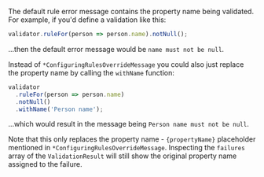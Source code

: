 

The default rule error message contains the property name being validated. For example, if you'd define a validation like this:

```typescript
validator.ruleFor(person => person.name).notNull();
```

...then the default error message would be `name must not be null`.

Instead of `*ConfiguringRulesOverrideMessage` you could also just replace the property name by calling the `withName` function:

```typescript
validator
  .ruleFor(person => person.name)
  .notNull()
  .withName('Person name');
```

...which would result in the message being `Person name must not be null`.

Note that this only replaces the property name - `{propertyName}` placeholder mentioned in `*ConfiguringRulesOverrideMessage`. Inspecting the `failures` array of the `ValidationResult` will still show the original property name assigned to the failure.
